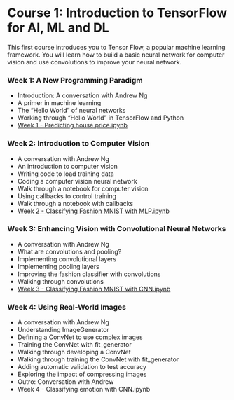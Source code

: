

# Course 1: Introduction to TensorFlow for AI, ML and DL

This first course introduces you to Tensor Flow, a popular machine learning framework. You will learn how to build a basic neural network for computer vision and use convolutions to improve your neural network.

### Week 1: A New Programming Paradigm

- Introduction: A conversation with Andrew Ng
- A primer in machine learning
- The “Hello World” of neural networks
- Working through “Hello World” in TensorFlow and Python
- [Week 1 - Predicting house price.ipynb](https://github.com/R-aryan/TensorFlow-In-Practise-Specialization-Coursera/blob/master/Course%201-Introduction%20to%20TensorFlow%20for%20AI/Week-1/Week%201-Predicting_House_Prices.ipynb)

### Week 2: Introduction to Computer Vision
- A conversation with Andrew Ng
- An introduction to computer vision
- Writing code to load training data
- Coding a computer vision neural network
- Walk through a notebook for computer vision
- Using callbacks to control training
- Walk through a notebook with callbacks
- [Week 2 - Classifying Fashion MNIST with MLP.ipynb](https://github.com/R-aryan/TensorFlow-In-Practise-Specialization-Coursera/blob/master/Course%201-Introduction%20to%20TensorFlow%20for%20AI/Week-2/Week%202%20-%20Classifying_%20Fashion%20MNIST%20with_%20MLP.ipynb)

### Week 3: Enhancing Vision with Convolutional Neural Networks
- A conversation with Andrew Ng
- What are convolutions and pooling?
- Implementing convolutional layers
- Implementing pooling layers
- Improving the fashion classifier with convolutions
- Walking through convolutions
- [Week 3 - Classifying Fashion MNIST with CNN.ipynb](https://github.com/R-aryan/TensorFlow-In-Practise-Specialization-Coursera/blob/master/Course%201-Introduction%20to%20TensorFlow%20for%20AI/Week-3/Week%203%20-%20Classifying%20Fashion_MNIST%20with_%20CNN.ipynb)

### Week 4: Using Real-World Images
- A conversation with Andrew Ng
- Understanding ImageGenerator
- Defining a ConvNet to use complex images
- Training the ConvNet with fit_generator
- Walking through developing a ConvNet
- Walking through training the ConvNet with fit_generator
- Adding automatic validation to test accuracy
- Exploring the impact of compressing images
- Outro: Conversation with Andrew
- Week 4 - Classifying emotion with CNN.ipynb
